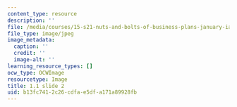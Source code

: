 ```yaml
---
content_type: resource
description: ''
file: /media/courses/15-s21-nuts-and-bolts-of-business-plans-january-iap-2014/b13fc7412c26cdfae5dfa171a89928fb_Slide2.JPG
file_type: image/jpeg
image_metadata:
  caption: ''
  credit: ''
  image-alt: ''
learning_resource_types: []
ocw_type: OCWImage
resourcetype: Image
title: 1.1 slide 2
uid: b13fc741-2c26-cdfa-e5df-a171a89928fb
---
```


